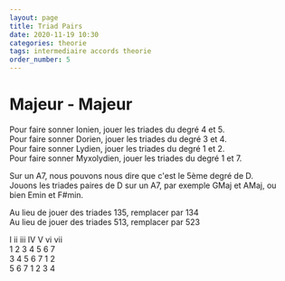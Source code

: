 ```yaml
---
layout: page
title: Triad Pairs
date: 2020-11-19 10:30
categories: theorie
tags: intermediaire accords theorie
order_number: 5
---
```


# Majeur - Majeur

Pour faire sonner Ionien, jouer les triades du degré 4 et 5.  
Pour faire sonner Dorien, jouer les triades du degré 3 et 4.  
Pour faire sonner Lydien, jouer les triades du degré 1 et 2.  
Pour faire sonner Myxolydien, jouer les triades du degré 1 et 7.


Sur un A7, nous pouvons nous dire que c'est le 5ème degré de D.  
Jouons les triades paires de D sur un A7, par exemple GMaj et AMaj, ou bien Emin et F#min.

Au lieu de jouer des triades 135, remplacer par 134  
Au lieu de jouer des triades 513, remplacer par 523

I  ii  iii  IV  V  vi  vii  
1  2   3    4   5  6   7  
3  4   5    6   7  1   2  
5  6   7    1   2  3   4
